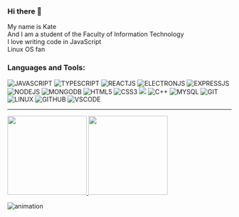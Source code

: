 ### Hi there 👋

My name is Kate     
And I am a student of the Faculty of Information Technology     
I love writing code in JavaScript  
Linux OS fan      

### Languages and Tools:
![JAVASCRIPT](https://img.shields.io/badge/-JavaScript-grey?style=for-the-badge&logo=JavaScript&logoColor=E9D54D)
![TYPESCRIPT](https://img.shields.io/badge/Typescript-grey.svg?style=for-the-badge&logo=typescript)
![REACTJS](https://img.shields.io/badge/-React-grey?style=for-the-badge&logo=React&logoColor=6296CC)
![ELECTRONJS](https://img.shields.io/badge/electron-grey.svg?style=for-the-badge&logo=electron)
![EXPRESSJS](https://img.shields.io/badge/express-grey.svg?style=for-the-badge&logo=express)
![NODEJS](https://img.shields.io/badge/NodeJS-grey.svg?style=for-the-badge&logo=Node.js)
![MONGODB](https://img.shields.io/badge/MongoDB-grey.svg?style=for-the-badge&logo=mongodb)
![HTML5](https://img.shields.io/badge/HTML5-grey.svg?style=for-the-badge&logo=HTML5)
![CSS3](https://img.shields.io/badge/CSS3-grey.svg?style=for-the-badge&logo=CSS3)
![](https://img.shields.io/badge/styled--components-grey.svg?style=for-the-badge&logo=styled-components)
![C++](https://img.shields.io/badge/-C++-grey?style=for-the-badge&logo=C%2b%2b&logoColor=6296CC)
![MYSQL](https://img.shields.io/badge/-Sql-grey?style=for-the-badge&logo=Mysql&logoColor=6296CC)
![GIT](https://img.shields.io/badge/Git-grey.svg?style=for-the-badge&logo=Git)
![LINUX](https://img.shields.io/badge/linux-grey.svg?style=for-the-badge&logo=Linux)
![GITHUB](https://img.shields.io/badge/Github-grey.svg?style=for-the-badge&logo=Github)
![VSCODE](https://img.shields.io/badge/VSCode-grey.svg?style=for-the-badge&logo=VisualStudioCode)
<br />

----
<a href="https://github.com/Hitomizavr">
  <img height="178em" src="https://github-readme-stats-eight-theta.vercel.app/api?username=Hitomizavr&show_icons=true&theme=nord&include_all_commits=true&count_private=true" />
  <img height="178em" src="https://github-readme-stats-eight-theta.vercel.app/api/top-langs/?username=Hitomizavr&layout=compact&theme=nord" />
</a>

![animation](https://github.com/Hitomizavr/Hitomizavr/github-contribution-grid-snake.svg)

<!--
**Hitomizavr/Hitomizavr** is a ✨ _special_ ✨ repository because its `README.md` (this file) appears on your GitHub profile.

Here are some ideas to get you started:

- 🔭 I’m currently working on ...
- 🌱 I’m currently learning ...
- 👯 I’m looking to collaborate on ...
- 🤔 I’m looking for help with ...
- 💬 Ask me about ...
- 📫 How to reach me: ...
- 😄 Pronouns: ...
- ⚡ Fun fact: ...
-->

